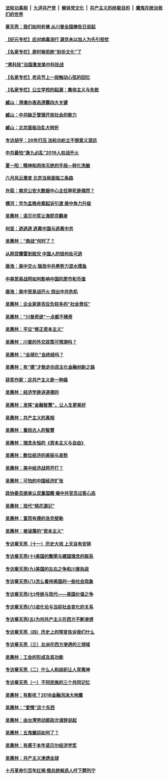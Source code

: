 ####  [法轮功真相](../../../../basic/blob/master/README.md?t=07050931) &nbsp;|&nbsp; [九评共产党](../../../../9ping.md/blob/master/README.md?t=07050931) &nbsp;|&nbsp; [解体党文化](../../../../jtdwh.md/blob/master/README.md?t=07050931)  &nbsp;|&nbsp; [共产主义的终极目的](../../../../gczydzjmd.md/blob/master/README.md?t=07050931) &nbsp;|&nbsp; [魔鬼在统治我们的世界](../../../../mgztzwmdsj.md/blob/master/README.md?t=07050931) 

#### [章天亮：我们如何祈祷 从川普全国祷告日说起](../pages/nsc423/n11944627.md?t=07050931) 

#### [【纪元专栏】应对病毒流行 渥京未以加人为先引担忧](../pages/nsc423/n11875714.md?t=07050931) 

#### [【名家专栏】是时候拒绝“封杀文化”了](../pages/nsc423/n11814093.md?t=07050931) 

#### [“黑科技”治国激发美中科技战](../pages/nsc423/n11638056.md?t=07050931) 

#### [【名家专栏】老兵节上一段触动心弦的回忆](../pages/nsc423/n11646016.md?t=07050931) 

#### [【名家专栏】公立学校的起源：集体主义与失败](../pages/nsc423/n11601833.md?t=07050931) 

#### [臧山：港澳办表态透露四大关键](../pages/nsc423/n11421628.md?t=07050931) 

#### [臧山：中共缺乏管理开放社会的能力](../pages/nsc423/n11407457.md?t=07050931) 

#### [臧山：北京面临治乱大转折](../pages/nsc423/n11406895.md?t=07050931) 

#### [专访胡平：20年打压 法轮功屹立不倒意义深远](../pages/nsc423/n11398800.md?t=07050931) 

#### [中共最怕“逢九必乱”2019人权战开火](../pages/nsc423/n11385248.md?t=07050931) 

#### [夏一阳：精神和肉体灭绝的手段—转化洗脑](../pages/nsc423/n11368250.md?t=07050931) 

#### [六月风云激变 北京当局面临三条路](../pages/nsc423/n11313668.md?t=07050931) 

#### [许茹：南京公安大数据中心主任猝死是偶然？](../pages/nsc423/n11064744.md?t=07050931) 

#### [横河：华为孟晚舟案起诉引渡 美中角力升级](../pages/nsc423/n11027230.md?t=07050931) 

#### [吴惠林：诺贝尔奖让海耶克翻身](../pages/nsc423/n10890049.md?t=07050931) 

#### [何坚：逃逃逃 逃离中国与逃离中共](../pages/nsc423/n10592891.md?t=07050931) 

#### [吴惠林：“商战”何时了？](../pages/nsc423/n10573558.md?t=07050931) 

#### [从网贷爆雷到股灾 中国人的钱何处可逃](../pages/nsc423/n10572800.md?t=07050931) 

#### [唐浩：美中交火 隐现中共黑势力混水摸鱼](../pages/nsc423/n10544040.md?t=07050931) 

#### [中美贸易战将如何影响中国的房市和币值](../pages/nsc423/n10543697.md?t=07050931) 

#### [唐浩：美中贸易战开火 烧出中共危机](../pages/nsc423/n10540126.md?t=07050931) 

#### [吴惠林：企业家是否应负较多的“社会责任”](../pages/nsc423/n10535022.md?t=07050931) 

#### [吴惠林：“川普奇迹”一点都不稀奇](../pages/nsc423/n10512808.md?t=07050931) 

#### [吴惠林：平议“修正资本主义”](../pages/nsc423/n10495724.md?t=07050931) 

#### [吴惠林：川普的外交政策可预测吗？](../pages/nsc423/n10462387.md?t=07050931) 

#### [吴惠林：“全球化”会终结吗？](../pages/nsc423/n10452838.md?t=07050931) 

#### [吴惠林：有“德”才能走向民主化金融创新之路](../pages/nsc423/n10432292.md?t=07050931) 

#### [获奖作家：这共产主义是一种癌](../pages/nsc423/n10431541.md?t=07050931) 

#### [吴惠林：经济学是讲道德的](../pages/nsc423/n10398014.md?t=07050931) 

#### [吴惠林：发挥“金融智慧”，让人生更美好](../pages/nsc423/n10375019.md?t=07050931) 

#### [吴惠林：共产主义的真相](../pages/nsc423/n10351394.md?t=07050931) 

#### [吴惠林：重拾古人的智慧](../pages/nsc423/n10337691.md?t=07050931) 

#### [吴惠林：理念永恒的《资本主义与自由》](../pages/nsc423/n10316274.md?t=07050931) 

#### [吴惠林：数位经济的美丽与哀愁](../pages/nsc423/n10292946.md?t=07050931) 

#### [吴惠林：美中经济战将开打？](../pages/nsc423/n10258825.md?t=07050931) 

#### [吴惠林：可怕的中国经济扩张](../pages/nsc423/n10219147.md?t=07050931) 

#### [政协委员提承认双重国籍 揭中共官员过客心态](../pages/nsc423/n10208809.md?t=07050931) 

#### [吴惠林：现代“桃花源记”](../pages/nsc423/n10185234.md?t=07050931) 

#### [吴惠林：富而有德的洛克斐勒](../pages/nsc423/n10142264.md?t=07050931) 

#### [吴惠林：被诬蔑的“资本主义”](../pages/nsc423/n10124816.md?t=07050931) 

#### [专访章天亮（十一）历史大戏 上天自有安排](../pages/nsc423/n10094905.md?t=07050931) 

#### [专访章天亮(十)美国的繁荣与建国理念的联系](../pages/nsc423/n10094899.md?t=07050931) 

#### [专访章天亮(九)美国的左右之争和川普执政](../pages/nsc423/n10094889.md?t=07050931) 

#### [专访章天亮(八)怎么看待美国的一些社会现象](../pages/nsc423/n10094857.md?t=07050931) 

#### [专访章天亮(七)传统与现代——美国价值之争](../pages/nsc423/n10093140.md?t=07050931) 

#### [专访章天亮(六)进化论与当前社会变化的关系](../pages/nsc423/n10092036.md?t=07050931) 

#### [专访章天亮(五)为何共产主义在西方不断渗透](../pages/nsc423/n10083620.md?t=07050931) 

#### [专访章天亮（四）历史上的预言告诉我们什么](../pages/nsc423/n10083606.md?t=07050931) 

#### [专访章天亮（三）左派在西方渗透的三领域](../pages/nsc423/n10081115.md?t=07050931) 

#### [吴惠林：工会的形成及其功能](../pages/nsc423/n10080633.md?t=07050931) 

#### [专访章天亮（二）什么人和组织让人背离神](../pages/nsc423/n10076637.md?t=07050931) 

#### [专访章天亮（一）不同民族的三个共同记忆](../pages/nsc423/n10074188.md?t=07050931) 

#### [吴惠林：有影呒？2018金融泡沫大地震](../pages/nsc423/n10040534.md?t=07050931) 

#### [吴惠林：“爱情”这个东西](../pages/nsc423/n10019423.md?t=07050931) 

#### [吴惠林：由台湾劳动部政次请辞说起](../pages/nsc423/n9979679.md?t=07050931) 

#### [吴惠林：五鬼搬运如何了？](../pages/nsc423/n9925338.md?t=07050931) 

#### [吴惠林：有感于本年诺贝尔经济学奖](../pages/nsc423/n9871883.md?t=07050931) 

#### [吴惠林：共产主义渗透全球](../pages/nsc423/n9812748.md?t=07050931) 

#### [十月革命引百年红祸 俄总统候选人吁下葬列宁](../pages/nsc423/n9810182.md?t=07050931) 

